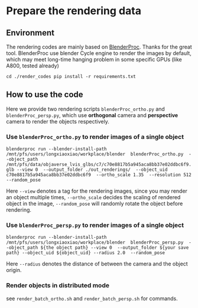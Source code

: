 # Prepare the rendering data

## Environment
The rendering codes are mainly based on [BlenderProc](https://github.com/DLR-RM/BlenderProc). Thanks for the great tool.
BlenderProc use blender Cycle engine to render the images by default, which may meet long-time hanging problem in some specific GPUs (like A800, tested already)

`
cd ./render_codes
pip install -r requirements.txt
`

## How to use the code
Here we provide two rendering scripts `blenderProc_ortho.py` and `blenderProc_persp.py`, which use **orthogonal** camera and **perspective** camera to render the objects respectively. 

### Use `blenderProc_ortho.py` to render images of a single object
`
 blenderproc run --blender-install-path /mnt/pfs/users/longxiaoxiao/workplace/blender 
 blenderProc_ortho.py 
 --object_path /mnt/pfs/data/objaverse_lvis_glbs/c7/c70e8817b5a945aca8bb37e02ddbc6f9.glb --view 0 
 --output_folder ./out_renderings/ 
 --object_uid c70e8817b5a945aca8bb37e02ddbc6f9 
 --ortho_scale 1.35 
 --resolution 512 
 --random_pose
`

Here `--view` denotes a tag for the rendering images, since you may render an object multiple times, `--ortho_scale` decides the scaling of rendered object in the image, `--random_pose` will randomly rotate the object before rendering.


### Use `blenderProc_persp.py` to render images of a single object

`
 blenderproc run --blender-install-path /mnt/pfs/users/longxiaoxiao/workplace/blender 
 blenderProc_persp.py 
 --object_path ${the object path} --view 0 
 --output_folder ${your save path}
 --object_uid ${object_uid} --radius 2.0 
 --random_pose
`

Here `--radius` denotes the distance of between the camera and the object origin.

### Render objects in distributed mode
see `render_batch_ortho.sh` and `render_batch_persp.sh` for commands.

